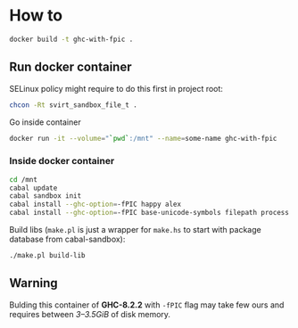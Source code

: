 # How to

```bash
docker build -t ghc-with-fpic .
```

## Run docker container

SELinux policy might require to do this first in project root:
```bash
chcon -Rt svirt_sandbox_file_t .
```

Go inside container
```bash
docker run -it --volume="`pwd`:/mnt" --name=some-name ghc-with-fpic
```

### Inside docker container

```bash
cd /mnt
cabal update
cabal sandbox init
cabal install --ghc-option=-fPIC happy alex
cabal install --ghc-option=-fPIC base-unicode-symbols filepath process directory lens containers qm-interpolated-string
```

Build libs (`make.pl` is just a wrapper for `make.hs` to start with package database from
cabal-sandbox):
```bash
./make.pl build-lib
```

## Warning

Bulding this container of **GHC-8.2.2** with `-fPIC` flag may take few ours and requires
between *3–3.5GiB* of disk memory.
